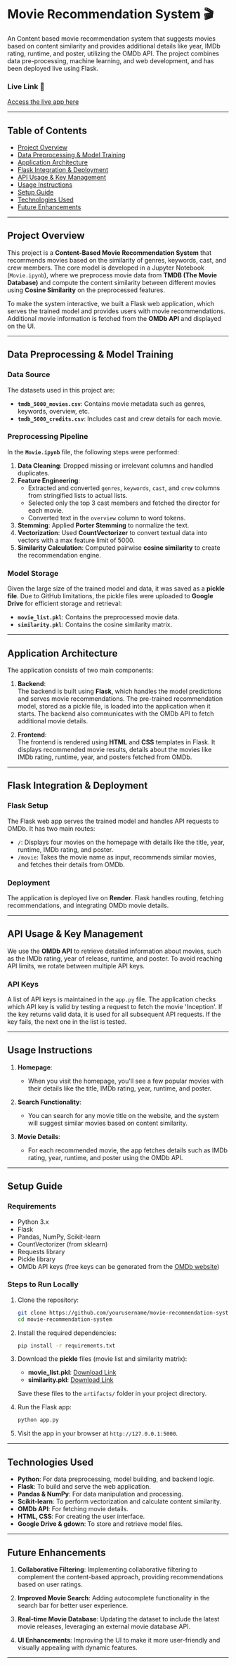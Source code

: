 # **Movie Recommendation System** 🎬  
An Content based movie recommendation system that suggests movies based on content similarity and provides additional details like year, IMDb rating, runtime, and poster, utilizing the OMDb API. The project combines data pre-processing, machine learning, and web development, and has been deployed live using Flask.

### **Live Link** 🔗
[Access the live app here](https://movfix.onrender.com)

---

## **Table of Contents**
- [Project Overview](#project-overview)
- [Data Preprocessing & Model Training](#data-preprocessing--model-training)
- [Application Architecture](#application-architecture)
- [Flask Integration & Deployment](#flask-integration--deployment)
- [API Usage & Key Management](#api-usage--key-management)
- [Usage Instructions](#usage-instructions)
- [Setup Guide](#setup-guide)
- [Technologies Used](#technologies-used)
- [Future Enhancements](#future-enhancements)

---

## **Project Overview**

This project is a **Content-Based Movie Recommendation System** that recommends movies based on the similarity of genres, keywords, cast, and crew members. The core model is developed in a Jupyter Notebook (`Movie.ipynb`), where we preprocess movie data from **TMDB (The Movie Database)** and compute the content similarity between different movies using **Cosine Similarity** on the preprocessed features.

To make the system interactive, we built a Flask web application, which serves the trained model and provides users with movie recommendations. Additional movie information is fetched from the **OMDb API** and displayed on the UI.

---

## **Data Preprocessing & Model Training**

### **Data Source**  
The datasets used in this project are:
- **`tmdb_5000_movies.csv`**: Contains movie metadata such as genres, keywords, overview, etc.
- **`tmdb_5000_credits.csv`**: Includes cast and crew details for each movie.

### **Preprocessing Pipeline**
In the **`Movie.ipynb`** file, the following steps were performed:

1. **Data Cleaning**: Dropped missing or irrelevant columns and handled duplicates.
2. **Feature Engineering**:
   - Extracted and converted `genres`, `keywords`, `cast`, and `crew` columns from stringified lists to actual lists.
   - Selected only the top 3 cast members and fetched the director for each movie.
   - Converted text in the `overview` column to word tokens.
3. **Stemming**: Applied **Porter Stemming** to normalize the text.
4. **Vectorization**: Used **CountVectorizer** to convert textual data into vectors with a max feature limit of 5000.
5. **Similarity Calculation**: Computed pairwise **cosine similarity** to create the recommendation engine.

### **Model Storage**  
Given the large size of the trained model and data, it was saved as a **pickle file**. Due to GitHub limitations, the pickle files were uploaded to **Google Drive** for efficient storage and retrieval:
- **`movie_list.pkl`**: Contains the preprocessed movie data.
- **`similarity.pkl`**: Contains the cosine similarity matrix.

---

## **Application Architecture**

The application consists of two main components:

1. **Backend**:  
   The backend is built using **Flask**, which handles the model predictions and serves movie recommendations. The pre-trained recommendation model, stored as a pickle file, is loaded into the application when it starts. The backend also communicates with the OMDb API to fetch additional movie details.

2. **Frontend**:  
   The frontend is rendered using **HTML** and **CSS** templates in Flask. It displays recommended movie results, details about the movies like IMDb rating, runtime, year, and posters fetched from OMDb.

---

## **Flask Integration & Deployment**

### **Flask Setup**
The Flask web app serves the trained model and handles API requests to OMDb. It has two main routes:

- `/`: Displays four movies on the homepage with details like the title, year, runtime, IMDb rating, and poster.
- `/movie`: Takes the movie name as input, recommends similar movies, and fetches their details from OMDb.

### **Deployment**
The application is deployed live on **Render**. Flask handles routing, fetching recommendations, and integrating OMDb movie details.

---

## **API Usage & Key Management**

We use the **OMDb API** to retrieve detailed information about movies, such as the IMDb rating, year of release, runtime, and poster. To avoid reaching API limits, we rotate between multiple API keys.

### **API Keys**
A list of API keys is maintained in the `app.py` file. The application checks which API key is valid by testing a request to fetch the movie 'Inception'. If the key returns valid data, it is used for all subsequent API requests. If the key fails, the next one in the list is tested.

---

## **Usage Instructions**

1. **Homepage**:  
   - When you visit the homepage, you'll see a few popular movies with their details like the title, IMDb rating, year, runtime, and poster.
   
2. **Search Functionality**:  
   - You can search for any movie title on the website, and the system will suggest similar movies based on content similarity.
   
3. **Movie Details**:  
   - For each recommended movie, the app fetches details such as IMDb rating, year, runtime, and poster using the OMDb API.

---

## **Setup Guide**

### **Requirements**
- Python 3.x
- Flask
- Pandas, NumPy, Scikit-learn
- CountVectorizer (from sklearn)
- Requests library
- Pickle library
- OMDb API keys (free keys can be generated from the [OMDb website](http://www.omdbapi.com/apikey.aspx))

### **Steps to Run Locally**

1. Clone the repository:
   ```bash
   git clone https://github.com/yourusername/movie-recommendation-system.git
   cd movie-recommendation-system
   ```

2. Install the required dependencies:
   ```bash
   pip install -r requirements.txt
   ```

3. Download the **pickle** files (movie list and similarity matrix):
   - **movie_list.pkl**: [Download Link](https://drive.google.com/file/d/1bzmDYhHCOCI0dRLF72-6rt3DstLGbXT7/view)
   - **similarity.pkl**: [Download Link](https://drive.google.com/file/d/1xrVHcbqtvdX5J435kvJ1FkQP8bT_Hj0e/view)
   
   Save these files to the `artifacts/` folder in your project directory.

4. Run the Flask app:
   ```bash
   python app.py
   ```

5. Visit the app in your browser at `http://127.0.0.1:5000`.

---

## **Technologies Used**

- **Python**: For data preprocessing, model building, and backend logic.
- **Flask**: To build and serve the web application.
- **Pandas & NumPy**: For data manipulation and processing.
- **Scikit-learn**: To perform vectorization and calculate content similarity.
- **OMDb API**: For fetching movie details.
- **HTML, CSS**: For creating the user interface.
- **Google Drive & gdown**: To store and retrieve model files.

---

## **Future Enhancements**

1. **Collaborative Filtering**: Implementing collaborative filtering to complement the content-based approach, providing recommendations based on user ratings.
   
2. **Improved Movie Search**: Adding autocomplete functionality in the search bar for better user experience.

3. **Real-time Movie Database**: Updating the dataset to include the latest movie releases, leveraging an external movie database API.

4. **UI Enhancements**: Improving the UI to make it more user-friendly and visually appealing with dynamic features.

---
